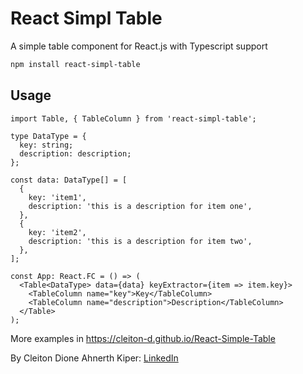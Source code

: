 # React Simpl Table

A simple table component for React.js with Typescript support

```sh
npm install react-simpl-table
```

## Usage

```tsx
import Table, { TableColumn } from 'react-simpl-table';

type DataType = {
  key: string;
  description: description;
};

const data: DataType[] = [
  {
    key: 'item1',
    description: 'this is a description for item one',
  },
  {
    key: 'item2',
    description: 'this is a description for item two',
  },
];

const App: React.FC = () => (
  <Table<DataType> data={data} keyExtractor={item => item.key}>
    <TableColumn name="key">Key</TableColumn>
    <TableColumn name="description">Description</TableColumn>
  </Table>
);
```

More examples in https://cleiton-d.github.io/React-Simple-Table

By Cleiton Dione Ahnerth Kiper: [LinkedIn](https://www.linkedin.com/in/cleitonkiper)
